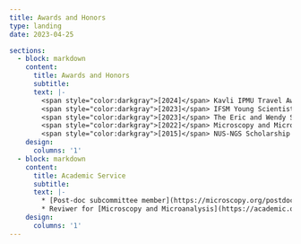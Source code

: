 ```yaml
---
title: Awards and Honors
type: landing
date: 2023-04-25

sections:
  - block: markdown
    content:
      title: Awards and Honors
      subtitle:
      text: |-
        <span style="color:darkgray">[2024]</span> Kavli IPMU Travel Award (AI-driven discovery in physics and astrophysics) <br/>
        <span style="color:darkgray">[2023]</span> IFSM Young Scientist Award (IMC20) <br/>
        <span style="color:darkgray">[2023]</span> The Eric and Wendy Schmidt AI in Science Fellowship <br/>
        <span style="color:darkgray">[2022]</span> Microscopy and Microanalysis Postdoctoral Scholar Award <br/>
        <span style="color:darkgray">[2015]</span> NUS-NGS Scholarship <br/>
    design:
      columns: '1'
  - block: markdown
    content:
      title: Academic Service
      subtitle:
      text: |-
        * [Post-doc subcommittee member](https://microscopy.org/postdoc-officers) at [Microscopy Society of America](https://microscopy.org/) since 2024
        * Reviwer for [Microscopy and Microanalysis](https://academic.oup.com/mam)
    design:
      columns: '1'
---
```

